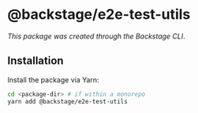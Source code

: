 # @backstage/e2e-test-utils

_This package was created through the Backstage CLI_.

## Installation

Install the package via Yarn:

```sh
cd <package-dir> # if within a monorepo
yarn add @backstage/e2e-test-utils
```
